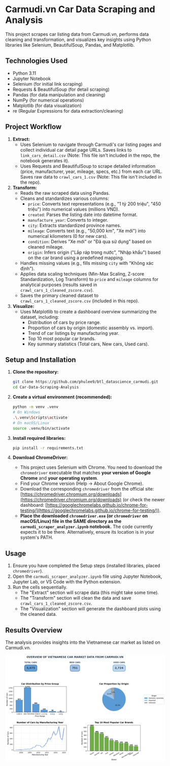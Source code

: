 # Carmudi.vn Car Data Scraping and Analysis

This project scrapes car listing data from Carmudi.vn, performs data cleaning and transformation, and visualizes key insights using Python libraries like Selenium, BeautifulSoup, Pandas, and Matplotlib.

## Technologies Used

* Python 3.11
* Jupyter Notebook
* Selenium (for initial link scraping)
* Requests & BeautifulSoup (for detail scraping)
* Pandas (for data manipulation and cleaning)
* NumPy (for numerical operations)
* Matplotlib (for data visualization)
* re (Regular Expressions for data extraction/cleaning)

## Project Workflow

1.  **Extract:**
    * Uses Selenium to navigate through Carmudi's car listing pages and collect individual car detail page URLs. Saves links to `link_cars_detail.csv` (Note: This file isn't included in the repo, the notebook generates it).
    * Uses Requests and BeautifulSoup to scrape detailed information (price, manufacturer, year, mileage, specs, etc.) from each car URL. Saves raw data to `crawl_cars_1.csv` (Note: This file isn't included in the repo).
2.  **Transform:**
    * Reads the raw scraped data using Pandas.
    * Cleans and standardizes various columns:
        * `price`: Converts text representations (e.g., "1 tỷ 200 triệu", "450 triệu") into numerical values (millions VND).
        * `created`: Parses the listing date into datetime format.
        * `manufacture_year`: Converts to integer.
        * `city`: Extracts standardized province names.
        * `mileage`: Converts text (e.g., "50,000 km", "Xe mới") into numerical kilometers (0 for new cars).
        * `condition`: Derives "Xe mới" or "Đã qua sử dụng" based on cleaned mileage.
        * `origin`: Infers origin ("Lắp ráp trong nước", "Nhập khẩu") based on the car brand using a predefined mapping.
    * Handles missing values (e.g., fills missing `city` with "Không xác định").
    * Applies data scaling techniques (Min-Max Scaling, Z-score Standardization, Log Transform) to `price` and `mileage` columns for analytical purposes (results saved in `crawl_cars_1_cleaned_zscore.csv`).
    * Saves the primary cleaned dataset to `crawl_cars_1_cleaned_zscore.csv` (included in this repo).
3.  **Visualize:**
    * Uses Matplotlib to create a dashboard overview summarizing the dataset, including:
        * Distribution of cars by price range.
        * Proportion of cars by origin (domestic assembly vs. import).
        * Trend of car listings by manufacturing year.
        * Top 10 most popular car brands.
        * Key summary statistics (Total cars, New cars, Used cars).

## Setup and Installation

1.  **Clone the repository:**
    ```bash
    git clone https://github.com/phulee9/btl_datascience_carmudi.git
    cd Car-Data-Scraping-Analysis
    ```

2.  **Create a virtual environment (recommended):**
    ```bash
    python -m venv .venv
    # On Windows
    .\.venv\Scripts\activate
    # On macOS/Linux
    source .venv/bin/activate
    ```

3.  **Install required libraries:**
    ```bash
    pip install -r requirements.txt
    ```

4.  **Download ChromeDriver:**
    * This project uses Selenium with Chrome. You need to download the `chromedriver` executable that matches **your version of Google Chrome** and **your operating system**.
    * Find your Chrome version (Help -> About Google Chrome).
    * Download the corresponding `chromedriver` from the official site: [https://chromedriver.chromium.org/downloads](https://chromedriver.chromium.org/downloads) (or check the newer dashboard: [https://googlechromelabs.github.io/chrome-for-testing/](https://googlechromelabs.github.io/chrome-for-testing/)).
    * **Place the downloaded `chromedriver.exe` (or `chromedriver` on macOS/Linux) file in the SAME directory as the `carmudi_scraper_analyzer.ipynb` notebook.** The code currently expects it to be there. Alternatively, ensure its location is in your system's PATH.

## Usage

1.  Ensure you have completed the Setup steps (installed libraries, placed `chromedriver`).
2.  Open the `carmudi_scraper_analyzer.ipynb` file using Jupyter Notebook, Jupyter Lab, or VS Code with the Python extension.
3.  Run the cells sequentially.
    * The "Extract" section will scrape data (this might take some time).
    * The "Transform" section will clean the data and save `crawl_cars_1_cleaned_zscore.csv`.
    * The "Visualization" section will generate the dashboard plots using the cleaned data.

## Results Overview

The analysis provides insights into the Vietnamese car market as listed on Carmudi.vn.

![Dashboard Overview](images/dashboard_overview_.png)